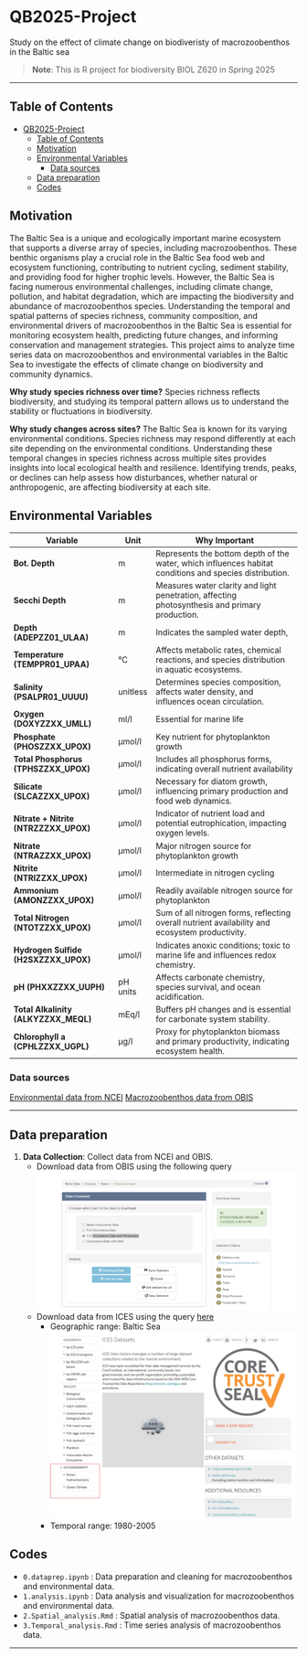 # QB2025-Project
Study on the effect of climate change on biodiveristy of macrozoobenthos in the Baltic sea

> **Note**: This is R project for biodiversity BIOL Z620 in Spring 2025

---

## Table of Contents
- [QB2025-Project](#qb2025-project)
  - [Table of Contents](#table-of-contents)
  - [Motivation](#motivation)
  - [Environmental Variables](#environmental-variables)
    - [Data sources](#data-sources)
  - [Data preparation](#data-preparation)
  - [Codes](#codes)

## Motivation
The Baltic Sea is a unique and ecologically important marine ecosystem that supports a diverse array of species, including macrozoobenthos. These benthic organisms play a crucial role in the Baltic Sea food web and ecosystem functioning, contributing to nutrient cycling, sediment stability, and providing food for higher trophic levels. However, the Baltic Sea is facing numerous environmental challenges, including climate change, pollution, and habitat degradation, which are impacting the biodiversity and abundance of macrozoobenthos species. Understanding the temporal and spatial patterns of species richness, community composition, and environmental drivers of macrozoobenthos in the Baltic Sea is essential for monitoring ecosystem health, predicting future changes, and informing conservation and management strategies. This project aims to analyze time series data on macrozoobenthos and environmental variables in the Baltic Sea to investigate the effects of climate change on biodiversity and community dynamics. 

**Why study species richness over time?**
Species richness reflects biodiversity, and studying its temporal pattern allows us to understand the stability or fluctuations in biodiversity.


**Why study changes across sites?**
The Baltic Sea is known for its varying environmental conditions. Species richness may respond differently at each site depending on the environmental conditions. Understanding these temporal changes in species richness across multiple sites provides insights into local ecological health and resilience. Identifying trends, peaks, or declines can help assess how disturbances, whether natural or anthropogenic, are affecting biodiversity at each site.

## Environmental Variables

| **Variable**                                  | **Unit**       | **Why Important**                                                                                           |
|-----------------------------------------------|---------------|-------------------------------------------------------------------------------------------------------------|
| **Bot. Depth**                                | m             | Represents the bottom depth of the water, which influences habitat conditions and species distribution.   |
| **Secchi Depth**                              | m             | Measures water clarity and light penetration, affecting photosynthesis and primary production.              |
| **Depth (ADEPZZ01_ULAA)**                     | m             | Indicates the sampled water depth,|
| **Temperature (TEMPPR01_UPAA)**               | °C            | Affects metabolic rates, chemical reactions, and species distribution in aquatic ecosystems.               |
| **Salinity (PSALPR01_UUUU)**                  | unitless      | Determines species composition, affects water density, and influences ocean circulation.                   |
| **Oxygen (DOXYZZXX_UMLL)**                    | ml/l          | Essential for marine life                                 |
| **Phosphate (PHOSZZXX_UPOX)**                 | µmol/l        | Key nutrient for phytoplankton growth                      |
| **Total Phosphorus (TPHSZZXX_UPOX)**          | µmol/l        | Includes all phosphorus forms, indicating overall nutrient availability      |
| **Silicate (SLCAZZXX_UPOX)**                  | µmol/l        | Necessary for diatom growth, influencing primary production and food web dynamics.                         |
| **Nitrate + Nitrite (NTRZZZXX_UPOX)**         | µmol/l        | Indicator of nutrient load and potential eutrophication, impacting oxygen levels.                          |
| **Nitrate (NTRAZZXX_UPOX)**                   | µmol/l        | Major nitrogen source for phytoplankton growth                             |
| **Nitrite (NTRIZZXX_UPOX)**                   | µmol/l        | Intermediate in nitrogen cycling                   |
| **Ammonium (AMONZZXX_UPOX)**                  | µmol/l        | Readily available nitrogen source for phytoplankton           |
| **Total Nitrogen (NTOTZZXX_UPOX)**            | µmol/l        | Sum of all nitrogen forms, reflecting overall nutrient availability and ecosystem productivity.            |
| **Hydrogen Sulfide (H2SXZZXX_UPOX)**          | µmol/l        | Indicates anoxic conditions; toxic to marine life and influences redox chemistry.                          |
| **pH (PHXXZZXX_UUPH)**                        | pH units      | Affects carbonate chemistry, species survival, and ocean acidification.                                    |
| **Total Alkalinity (ALKYZZXX_MEQL)**          | mEq/l         | Buffers pH changes and is essential for carbonate system stability.                                        |
| **Chlorophyll a (CPHLZZXX_UGPL)**             | µg/l          | Proxy for phytoplankton biomass and primary productivity, indicating ecosystem health.                     |



### Data sources
[Environmental data from NCEI]( https://www.ncei.noaa.gov/access/world-ocean-database-select/bin/dbsearch.pl ) 
[Macrozoobenthos data from OBIS](https://www.eurobis.org/toolbox/en/download/occurrence/dataset/601)



---



## Data preparation
1. **Data Collection**: Collect data from NCEI and OBIS.
   - Download data from OBIS using the following query ![alt text](image.png)
   - Download data from ICES using the query [here](https://www.ices.dk/data/dataset-collections/Pages/default.aspx)
      - Geographic range: Baltic Sea ![alt text](image-4.png)
      - Temporal range: 1980-2005 
  
## Codes
- `0.dataprep.ipynb` : Data preparation and cleaning for macrozoobenthos and environmental data.
- `1.analysis.ipynb` : Data analysis and visualization for macrozoobenthos and environmental data.
- `2.Spatial_analysis.Rmd` : Spatial analysis of macrozoobenthos data.
- `3.Temporal_analysis.Rmd` : Time series analysis of macrozoobenthos data.
---


  